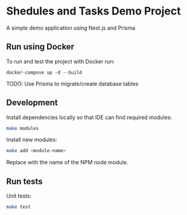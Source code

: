 # Shedules and Tasks Demo Project

A simple demo application using Nest.js and Prisma

## Run using Docker

To run and test the project with Docker run:

```
docker-compose up -d --build
```

TODO: Use Prisma to migrate/create database tables

## Development

Install dependencies locally so that IDE can find required modules:

```bash
make modules
```

Install new modules:

```bash
make add <module-name>
```

Replace <module-name> with the name of the NPM node module.

## Run tests

Unit tests:

```bash
make test
```

